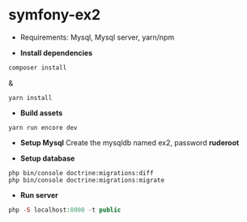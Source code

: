 # symfony-ex2

* Requirements:
  Mysql, Mysql server, yarn/npm
  
* **Install dependencies** 
```PHP 
composer install
```
&
```yarn
yarn install 
```

* **Build assets**
```yarn
yarn run encore dev
```

* **Setup Mysql**
Create the mysqldb named ex2, password **ruderoot**

* **Setup database**
```Doctrine
php bin/console doctrine:migrations:diff
php bin/console doctrine:migrations:migrate
```
* **Run server** 
```PHP
php -S localhost:8000 -t public
```
